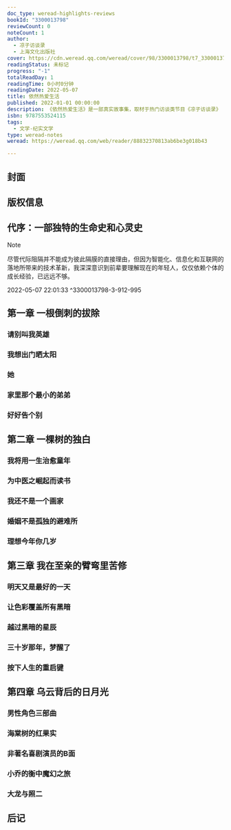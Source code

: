 ```yaml
---
doc_type: weread-highlights-reviews
bookId: "3300013798"
reviewCount: 0
noteCount: 1
author:
  - 凉子访谈录
  - 上海文化出版社
cover: https://cdn.weread.qq.com/weread/cover/98/3300013798/t7_3300013798.jpg
readingStatus: 未标记
progress: "-1"
totalReadDay: 1
readingTime: 0小时0分钟
readingDate: 2022-05-07
title: 依然热爱生活
published: 2022-01-01 00:00:00
description: 《依然热爱生活》是一部真实故事集，取材于热门访谈类节目《凉子访谈录》 从500多名受访者中精选出20颗倔强的灵魂，深挖他们关于挫折、成长和奋斗的全景故事并结集成册，以此瞥见当代青年群体的情感状态和向好向上的精神向度，鼓励广大青年朋友遇到挫折不消沉、遇到险阻不畏惧、遇到诱惑不堕落，在各行各业的岗位上书写自己的大写人生，铺展自己的人生蓝图。
isbn: 9787553524115
tags:
  - 文学-纪实文学
type: weread-notes
weread: https://weread.qq.com/web/reader/88832370813ab6be3g018b43

---
```



## 封面

## 版权信息

## 代序：一部独特的生命史和心灵史

> [!NOTE] 
> 尽管代际阻隔并不能成为彼此隔膜的直接理由，但因为智能化、信息化和互联网的落地所带来的技术革新，我深深意识到前辈要理解现在的年轻人，仅仅依赖个体的成长经验，已远远不够。
> 
> 2022-05-07 22:01:33 ^3300013798-3-912-995

## 第一章 一根倒刺的拔除

### 请别叫我英雄

### 我想出门晒太阳

### 她

### 家里那个最小的弟弟

### 好好告个别

## 第二章 一棵树的独白

### 我将用一生治愈童年

### 为中医之崛起而读书

### 我还不是一个画家

### 婚姻不是孤独的避难所

### 理想今年你几岁

## 第三章 我在至亲的臂弯里苦修

### 明天又是最好的一天

### 让色彩覆盖所有黑暗

### 越过黑暗的星辰

### 三十岁那年，梦醒了

### 按下人生的重启键

## 第四章 乌云背后的日月光

### 男性角色三部曲

### 海棠树的红果实

### 非著名喜剧演员的B面

### 小乔的衡中魔幻之旅

### 大龙与照二

## 后记

